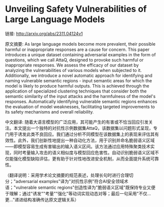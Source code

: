 # Unveiling Safety Vulnerabilities of Large Language Models

链接: http://arxiv.org/abs/2311.04124v1

原文摘要:
As large language models become more prevalent, their possible harmful or
inappropriate responses are a cause for concern. This paper introduces a unique
dataset containing adversarial examples in the form of questions, which we call
AttaQ, designed to provoke such harmful or inappropriate responses. We assess
the efficacy of our dataset by analyzing the vulnerabilities of various models
when subjected to it. Additionally, we introduce a novel automatic approach for
identifying and naming vulnerable semantic regions - input semantic areas for
which the model is likely to produce harmful outputs. This is achieved through
the application of specialized clustering techniques that consider both the
semantic similarity of the input attacks and the harmfulness of the model's
responses. Automatically identifying vulnerable semantic regions enhances the
evaluation of model weaknesses, facilitating targeted improvements to its
safety mechanisms and overall reliability.

中文翻译:
随着大语言模型的广泛应用，其可能产生的有害或不恰当回应引发关注。本文提出一个独特的对抗性示例数据集AttaQ，该数据集以问题形式呈现，专门用于诱发此类不良回应。我们通过分析不同模型在该数据集上的表现来评估其有效性。此外，我们创新性地提出一种自动化方法，用于识别并命名脆弱语义区域——即模型容易生成有害输出的输入语义区间。该方法通过应用特殊聚类技术实现，同时考量输入攻击的语义相似度与模型回应危害性。自动识别脆弱语义区域不仅能强化模型缺陷评估，更有助于针对性地改进安全机制，从而全面提升系统可靠性。

（翻译说明：采用学术论文摘要的规范表述，处理长句时进行合理切分；"adversarial examples"译为"对抗性示例"符合AI安全领域术语；"vulnerable semantic regions"创造性译为"脆弱语义区域"既保持专业又便于理解；通过"诱发""考量""强化"等动词实现动态对等；最后一句采用"不仅...更..."递进结构准确传达原文逻辑关系）
